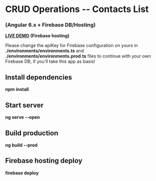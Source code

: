 # CRUD Operations -- Contacts List 
### (Angular 6.x + Firebase DB/Hosting)

<b><a target="_blank" href="https://angular5-376fa.firebaseapp.com/">LIVE DEMO</a> (Firebase hosting)</b>

<p>Please change the apiKey for Firebase configuration on yours in <b>./environments/environments.ts</b> and <b>./environments/environments.prod.ts</b> files to continue with your own Firebase DB, if you'll take this app as basis!</p>

## Install dependencies

<b>npm install</b>

## Start server 

<b>ng serve --open</b>

## Build production 

<b>ng build --prod</b>

## Firebase hosting deploy

<b>firebase deploy</b>
